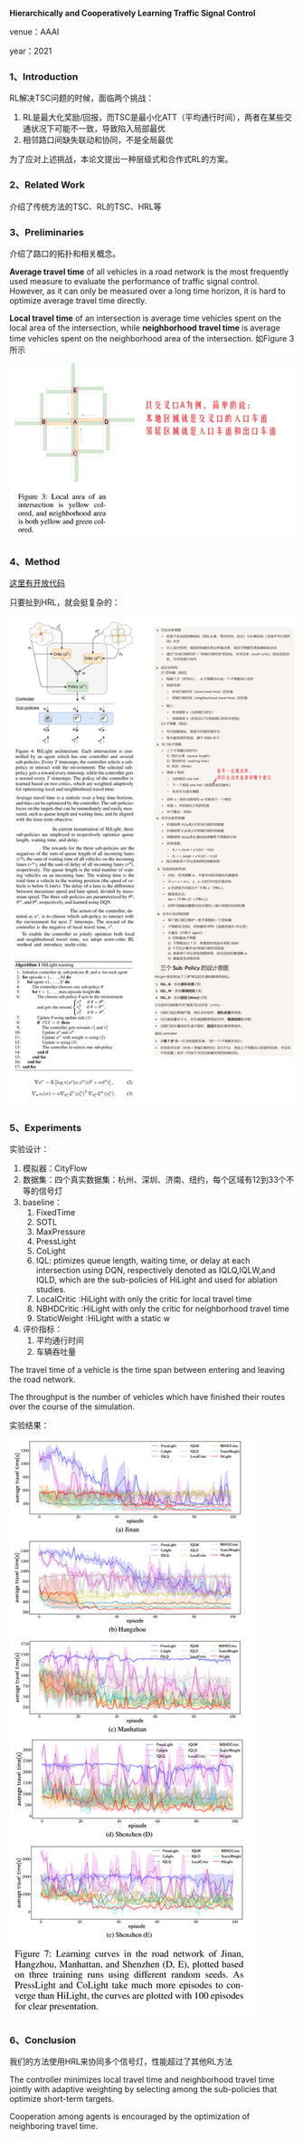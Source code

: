 **Hierarchically and Cooperatively Learning Traffic Signal Control**

venue：AAAI

year：2021

### 1、Introduction

RL解决TSC问题的时候，面临两个挑战：

1. RL是最大化奖励/回报，而TSC是最小化ATT（平均通行时间），两者在某些交通状况下可能不一致，导致陷入局部最优
2. 相邻路口间缺失联动和协同，不是全局最优

为了应对上述挑战，本论文提出一种层级式和合作式RL的方案。

### 2、Related Work

介绍了传统方法的TSC、RL的TSC、HRL等

### 3、Preliminaries

介绍了路口的拓扑和相关概念。

**Average travel time** of all vehicles in a road network is the most frequently used measure to evaluate the performance of traffic signal control. However, as it can only be measured over a long time horizon, it is hard to optimize average travel time directly.

**Local travel time** of an intersection is average time vehicles spent on the local area of the intersection, while **neighborhood travel time** is average time vehicles spent on the neighborhood area of the intersection. 如Figure 3 所示

![image-20250915140531650](img/image-20250915140531650.png)

### 4、Method

[这里有开放代码](https://github.com/zhuliwen/RoadnetSZ/tree/main/code/HiLight)

只要扯到HRL，就会挺复杂的：

![image-20250915144133097](img/image-20250915144133097.png)

### 5、Experiments

实验设计：

1. 模拟器：CityFlow
2. 数据集：四个真实数据集：杭州、深圳、济南、纽约，每个区域有12到33个不等的信号灯
3. baseline：
   1. FixedTime
   2. SOTL
   3. MaxPressure
   4. PressLight
   5. CoLight
   6. IQL: ptimizes queue length, waiting time, or delay at each intersection using DQN, respectively denoted as IQLQ,IQLW,and IQLD, which are the sub-policies of HiLight and used for ablation studies.
   7. LocalCritic :HiLight with only the critic for local travel time
   8. NBHDCritic :HiLight with only the critic for neighborhood travel time
   9. StaticWeight :HiLight with a static w
4. 评价指标：
   1. 平均通行时间
   2. 车辆吞吐量



The travel time of a vehicle is the time span between entering and leaving the road network. 

The throughput is the number of vehicles which have finished their routes over the course of the simulation.

实验结果：

![image-20250915145726256](img/image-20250915145726256.png)

### 6、Conclusion

我们的方法使用HRL来协同多个信号灯，性能超过了其他RL方法

The controller minimizes local travel time and neighborhood travel time jointly with adaptive weighting by selecting among the sub-policies that optimize short-term targets. 

Cooperation among agents is encouraged by the optimization of neighboring travel time.